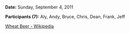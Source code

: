 **Date:** Sunday, September 4, 2011

**Participants (7):** Aly, Andy, Bruce, Chris, Dean, Frank, Jeff

[Wheat Beer - Wikipedia](http://en.wikipedia.org/wiki/Wheat_beer)
